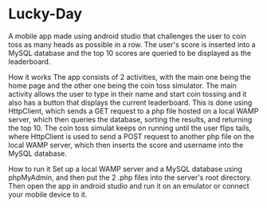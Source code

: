 # Lucky-Day
A mobile app made using android studio that challenges the user to coin toss as many heads as possible in a row. 
The user's score is inserted into a MySQL database and the top 10 scores are queried to be displayed as the leaderboard.

How it works
The app consists of 2 activities, with the main one being the home page and the other one being the coin toss simulator.
The main activity allows the user to type in their name and start coin tossing and it also has a button that displays the current leaderboard.
This is done using HttpClient, which sends a GET request to a php file hosted on a local WAMP server, which then queries the database, sorting the results, and returning the top 10.
The coin toss simulat keeps on running until the user flips tails, where HttpClient is used to send a POST request to another php file on the local WAMP server, which then inserts the score and username into the MySQL database.

How to run it
Set up a local WAMP server and a MySQL database using phpMyAdmin, and then put the 2 .php files into the server's root directory. Then open the app in android studio and run it on an emulator or connect your mobile device to it.
